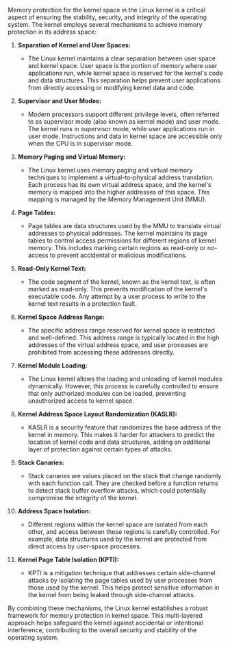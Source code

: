 Memory protection for the kernel space in the Linux kernel is a critical aspect of ensuring the stability, security, and integrity of the operating system. The kernel employs several mechanisms to achieve memory protection in its address space:

1. **Separation of Kernel and User Spaces:**
   - The Linux kernel maintains a clear separation between user space and kernel space. User space is the portion of memory where user applications run, while kernel space is reserved for the kernel's code and data structures. This separation helps prevent user applications from directly accessing or modifying kernel data and code.

2. **Supervisor and User Modes:**
   - Modern processors support different privilege levels, often referred to as supervisor mode (also known as kernel mode) and user mode. The kernel runs in supervisor mode, while user applications run in user mode. Instructions and data in kernel space are accessible only when the CPU is in supervisor mode.

3. **Memory Paging and Virtual Memory:**
   - The Linux kernel uses memory paging and virtual memory techniques to implement a virtual-to-physical address translation. Each process has its own virtual address space, and the kernel's memory is mapped into the higher addresses of this space. This mapping is managed by the Memory Management Unit (MMU).

4. **Page Tables:**
   - Page tables are data structures used by the MMU to translate virtual addresses to physical addresses. The kernel maintains its page tables to control access permissions for different regions of kernel memory. This includes marking certain regions as read-only or no-access to prevent accidental or malicious modifications.

5. **Read-Only Kernel Text:**
   - The code segment of the kernel, known as the kernel text, is often marked as read-only. This prevents modification of the kernel's executable code. Any attempt by a user process to write to the kernel text results in a protection fault.

6. **Kernel Space Address Range:**
   - The specific address range reserved for kernel space is restricted and well-defined. This address range is typically located in the high addresses of the virtual address space, and user processes are prohibited from accessing these addresses directly.

7. **Kernel Module Loading:**
   - The Linux kernel allows the loading and unloading of kernel modules dynamically. However, this process is carefully controlled to ensure that only authorized modules can be loaded, preventing unauthorized access to kernel space.

8. **Kernel Address Space Layout Randomization (KASLR):**
   - KASLR is a security feature that randomizes the base address of the kernel in memory. This makes it harder for attackers to predict the location of kernel code and data structures, adding an additional layer of protection against certain types of attacks.

9. **Stack Canaries:**
   - Stack canaries are values placed on the stack that change randomly with each function call. They are checked before a function returns to detect stack buffer overflow attacks, which could potentially compromise the integrity of the kernel.

10. **Address Space Isolation:**
    - Different regions within the kernel space are isolated from each other, and access between these regions is carefully controlled. For example, data structures used by the kernel are protected from direct access by user-space processes.

11. **Kernel Page Table Isolation (KPTI):**
    - KPTI is a mitigation technique that addresses certain side-channel attacks by isolating the page tables used by user processes from those used by the kernel. This helps protect sensitive information in the kernel from being leaked through side-channel attacks.

By combining these mechanisms, the Linux kernel establishes a robust framework for memory protection in kernel space. This multi-layered approach helps safeguard the kernel against accidental or intentional interference, contributing to the overall security and stability of the operating system.
